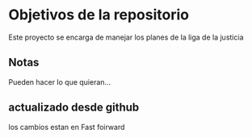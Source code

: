 # Objetivos de la repositorio

Este proyecto se encarga de manejar los planes de la liga de la justicia


## Notas
Pueden hacer lo que quieran...
## actualizado desde github
los cambios estan en Fast foirward
